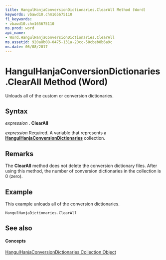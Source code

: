 ```yaml
---
title: HangulHanjaConversionDictionaries.ClearAll Method (Word)
keywords: vbawd10.chm165675110
f1_keywords:
- vbawd10.chm165675110
ms.prod: word
api_name:
- Word.HangulHanjaConversionDictionaries.ClearAll
ms.assetid: 920a8b08-0475-131a-28cc-58cbeb8b6a9c
ms.date: 06/08/2017
---
```



# HangulHanjaConversionDictionaries.ClearAll Method (Word)

Unloads all of the custom or conversion dictionaries.


## Syntax

 _expression_ . **ClearAll**

 _expression_ Required. A variable that represents a **[HangulHanjaConversionDictionaries](hangulhanjaconversiondictionaries-object-word.md)** collection.


## Remarks

The **ClearAll** method does not delete the conversion dictionary files. After using this method, the number of conversion dictionaries in the collection is 0 (zero).


## Example

This example unloads all of the conversion dictionaries.


```
HangulHanjaDictionaries.ClearAll
```


## See also


#### Concepts


[HangulHanjaConversionDictionaries Collection Object](hangulhanjaconversiondictionaries-object-word.md)

